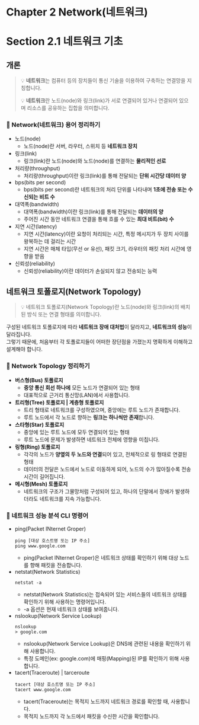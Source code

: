 # Chapter 2 Network(네트워크)

# Section 2.1 네트워크 기초

## 개론

> 💡 **네트워크**는 컴퓨터 등의 장치들이 통신 기술을 이용하여 구축하는 연결망을 지칭합니다.
>
> 💡 **네트워크**란 노드(node)와 링크(link)가 서로 연결되어 있거나 연결되어 있으며 리소스를 공유하는 집합을 의미합니다.

### 📌 Network(네트워크) 용어 정리하기

- 노드(node)
    - 노드(node)란 서버, 라우터, 스위치 등 **네트워크 장치**
- 링크(link)
    - 링크(link)란 노드(node)와 노드(node)를 연결하는 **물리적인 선로**
- 처리량(throughput)
    - 처리량(throughput)이란 링크(link)를 통해 전달되는 **단위 시간당 데이터 양**
- bps(bits per second)
    - bps(bits per second)란 네트워크의 처리 단위를 나타내며 **1초에 전송 또는 수신되는 비트 수**
- 대역폭(bandwidth)
    - 대역폭(bandwidth)이란 링크(link)를 통해 전달되는 **데이터의 양**
    - 주어진 시간 동안 네트워크 연결을 통해 흐를 수 있는 **최대 비트(bit) 수**
- 지연 시간(latency)
    - 지연 시간(latency)이란 요청이 처리되는 시간, 특정 메시지가 두 장치 사이를 왕복하는 데 걸리는 시간
    - 지연 시간은 매체 타입(무선 or 유선), 패킷 크기, 라우터의 패킷 처리 시간에 영향을 받음
- 신뢰성(reliability)
    - 신뢰성(reliability)이란 데이터가 손실되지 않고 전송되는 능력

## 네트워크 토폴로지(Network Topology)

> 💡 네트워크 토폴로지(Network Topology)란 노드(node)와 링크(link)의 배치된 방식 또는 연결 형태를 의미합니다.
>
구성된 네트워크 토폴로지에 따라 **네트워크 장애 대처법**이 달라지고, **네트워크의 성능**이 달라집니다.  
그렇기 때문에, 처음부터 각 토폴로지들이 어떠한 장단점을 가졌는지 명확하게 이해하고 설계해야 합니다.

### 📌 Network Topology 정리하기

- **버스형(Bus) 토폴로지**
    - **중앙 통신 회선 하나에** 모든 노드가 연결되어 있는 형태
    - 대표적으로 근거리 통신망(LAN)에서 사용합니다.
- **트리형(Tree) 토폴로지 | 계층형 토폴로지**
    - 트리 형태로 네트워크를 구성하였으며, 중앙에는 루트 노드가 존재합니다.
    - 루트 노드에서 각 노드로 향하는 **링크는 하나씩만 존재**합니다.
- **스타형(Star) 토폴로지**
    - 중앙에 있는 루트 노드에 모두 연결되어 있는 형태
    - 루트 노드에 문제가 발생하면 네트워크 전체에 영향을 미칩니다.
- **링형(Ring) 토폴로지**
    - 각각의 노드가 **양옆의 두 노드와 연결**되어 있고, 전체적으로 링 형태로 연결된 형태
    - 데이터의 전달은 노드에서 노드로 이동하게 되어, 노드의 수가 많아질수록 전송 시간이 길어집니다.
- **메시형(Mesh) 토폴로지**
    - 네트워크의 구조가 그물망처럼 구성되어 있고, 하나의 단말에서 장애가 발생하더라도 네트워크를 지속 가능합니다.

### 📌 네트워크 성능 분석 CLI 명령어

- ping(Packet INternet Groper)
  ```text
  ping [대상 호스트명 또는 IP 주소]
  ping www.google.com
  ```
    - ping(Packet INternet Groper)은 네트워크 상태를 확인하기 위해 대상 노드를 향해 패킷을 전송합니다.
- netstat(Network Statistics)
  ```text
  netstat -a
  ```
    - netstat(Network Statistics)는 접속되어 있는 서비스들의 네트워크 상태를 확인하기 위해 사용하는 명령어입니다.
    - -a 옵션은 현재 네트워크 상태를 보여줍니다.
- nslookup(Network Service Lookup)
  ```text
  nslookup
  > google.com
  ```
    - nslookup(Network Service Lookup)은 DNS에 관련된 내용을 확인하기 위해 사용합니다.
    - 특정 도메인(ex: google.com)에 매핑(Mapping)된 IP를 확인하기 위해 사용합니다.
- tacert(Traceroute) | tarceroute
  ```text
  tacert [대상 호스트명 또는 IP 주소]
  tacert www.google.com
  ```
    - tacert(Traceroute)는 목적지 노드까지 네트워크 경로를 확인할 때, 사용합니다.
    - 목적지 노드까지 각 노드에서 패킷을 수신한 시간을 확인합니다.


